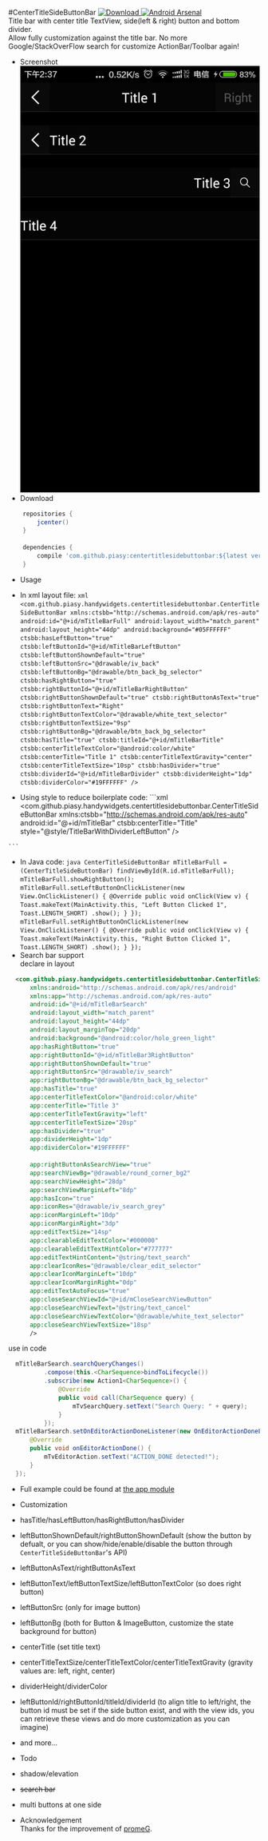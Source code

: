 #CenterTitleSideButtonBar
[ ![Download](https://api.bintray.com/packages/piasy/maven/HandyWidgets/images/download.svg) ](https://bintray.com/piasy/maven/HandyWidgets/_latestVersion) [![Android Arsenal](https://img.shields.io/badge/Android%20Arsenal-HandyWidgets-green.svg?style=flat)](https://android-arsenal.com/details/1/2455)  
Title bar with center title TextView, side(left & right) button and bottom divider.  
Allow fully customization against the title bar. No more Google/StackOverFlow search for customize ActionBar/Toolbar again!

+  Screenshot  
![Screenshot_centertitlesidebuttonbar.jpg](../art/Screenshot_centertitlesidebuttonbar.jpg)
+  Download
```groovy
    repositories {
        jcenter()
    }

    dependencies {
        compile 'com.github.piasy:centertitlesidebuttonbar:${latest version}'
    }
```
+  Usage
  +  In xml layout file:
    ```xml
        <com.github.piasy.handywidgets.centertitlesidebuttonbar.CenterTitleSideButtonBar
            xmlns:ctsbb="http://schemas.android.com/apk/res-auto"
            android:id="@+id/mTitleBarFull"
            android:layout_width="match_parent"
            android:layout_height="44dp"
            android:background="#05FFFFFF"
            ctsbb:hasLeftButton="true"
            ctsbb:leftButtonId="@+id/mTitleBarLeftButton"
            ctsbb:leftButtonShownDefault="true"
            ctsbb:leftButtonSrc="@drawable/iv_back"
            ctsbb:leftButtonBg="@drawable/btn_back_bg_selector"
            ctsbb:hasRightButton="true"
            ctsbb:rightButtonId="@+id/mTitleBarRightButton"
            ctsbb:rightButtonShownDefault="true"
            ctsbb:rightButtonAsText="true"
            ctsbb:rightButtonText="Right"
            ctsbb:rightButtonTextColor="@drawable/white_text_selector"
            ctsbb:rightButtonTextSize="9sp"
            ctsbb:rightButtonBg="@drawable/btn_back_bg_selector"
            ctsbb:hasTitle="true"
            ctsbb:titleId="@+id/mTitleBarTitle"
            ctsbb:centerTitleTextColor="@android:color/white"
            ctsbb:centerTitle="Title 1"
            ctsbb:centerTitleTextGravity="center"
            ctsbb:centerTitleTextSize="10sp"
            ctsbb:hasDivider="true"
            ctsbb:dividerId="@+id/mTitleBarDivider"
            ctsbb:dividerHeight="1dp"
            ctsbb:dividerColor="#19FFFFFF"
            />
    ```
  +  Using style to reduce boilerplate code:
    ```xml
        <com.github.piasy.handywidgets.centertitlesidebuttonbar.CenterTitleSideButtonBar
            xmlns:ctsbb="http://schemas.android.com/apk/res-auto"
            android:id="@+id/mTitleBar"
            ctsbb:centerTitle="Title"
            style="@style/TitleBarWithDividerLeftButton"
            />
            
        <style name="TitleBarWithDividerLeftButton">
            <item name="android:layout_width">match_parent</item>
            <item name="android:layout_height">44dp</item>
            <item name="android:background">@color/white_transparent_2</item>
            <item name="hasLeftButton">true</item>
            <item name="leftButtonSrc">@mipmap/iv_back</item>
            <item name="leftButtonBg">@drawable/btn_back_bg_selector</item>
            <item name="hasTitle">true</item>
            <item name="centerTitleTextColor">@color/white</item>
            <item name="centerTitleTextGravity">center</item>
            <item name="centerTitleTextSize">@dimen/text_44pt</item>
            <item name="hasDivider">true</item>
            <item name="dividerHeight">1dp</item>
            <item name="dividerColor">@color/white_transparent_10</item>
        </style>
    ```
  +  In Java code:
    ```java
        CenterTitleSideButtonBar mTitleBarFull = (CenterTitleSideButtonBar) findViewById(R.id.mTitleBarFull);
        mTitleBarFull.showRightButton();
        mTitleBarFull.setLeftButtonOnClickListener(new View.OnClickListener() {
            @Override
            public void onClick(View v) {
                Toast.makeText(MainActivity.this, "Left Button Clicked 1", Toast.LENGTH_SHORT)
                        .show();
            }
        });
        mTitleBarFull.setRightButtonOnClickListener(new View.OnClickListener() {
            @Override
            public void onClick(View v) {
                Toast.makeText(MainActivity.this, "Right Button Clicked 1", Toast.LENGTH_SHORT)
                        .show();
            }
        });
    ```
  +  Search bar support  
  declare in layout
  ```xml
    <com.github.piasy.handywidgets.centertitlesidebuttonbar.CenterTitleSideButtonBar
        xmlns:android="http://schemas.android.com/apk/res/android"
        xmlns:app="http://schemas.android.com/apk/res-auto"
        android:id="@+id/mTitleBarSearch"
        android:layout_width="match_parent"
        android:layout_height="44dp"
        android:layout_marginTop="20dp"
        android:background="@android:color/holo_green_light"
        app:hasRightButton="true"
        app:rightButtonId="@+id/mTitleBar3RightButton"
        app:rightButtonShownDefault="true"
        app:rightButtonSrc="@drawable/iv_search"
        app:rightButtonBg="@drawable/btn_back_bg_selector"
        app:hasTitle="true"
        app:centerTitleTextColor="@android:color/white"
        app:centerTitle="Title 3"
        app:centerTitleTextGravity="left"
        app:centerTitleTextSize="20sp"
        app:hasDivider="true"
        app:dividerHeight="1dp"
        app:dividerColor="#19FFFFFF"
    
        app:rightButtonAsSearchView="true"
        app:searchViewBg="@drawable/round_corner_bg2"
        app:searchViewHeight="28dp"
        app:searchViewMarginLeft="8dp"
        app:hasIcon="true"
        app:iconRes="@drawable/iv_search_grey"
        app:iconMarginLeft="10dp"
        app:iconMarginRight="3dp"
        app:editTextSize="14sp"
        app:clearableEditTextColor="#000000"
        app:clearableEditTextHintColor="#777777"
        app:editTextHintContent="@string/text_search"
        app:clearIconRes="@drawable/clear_edit_selector"
        app:clearIconMarginLeft="10dp"
        app:clearIconMarginRight="0dp"
        app:editTextAutoFocus="true"
        app:closeSearchViewId="@+id/mCloseSearchViewButton"
        app:closeSearchViewText="@string/text_cancel"
        app:closeSearchViewTextColor="@drawable/white_text_selector"
        app:closeSearchViewTextSize="18sp"
        />
  ```  
  use in code
  ```java
    mTitleBarSearch.searchQueryChanges()
            .compose(this.<CharSequence>bindToLifecycle())
            .subscribe(new Action1<CharSequence>() {
                @Override
                public void call(CharSequence query) {
                    mTvSearchQuery.setText("Search Query: " + query);
                }
            });
    mTitleBarSearch.setOnEditorActionDoneListener(new OnEditorActionDoneListener() {
        @Override
        public void onEditorActionDone() {
            mTvEditorAction.setText("ACTION_DONE detected!");
        }
    });
  ```
  +  Full example could be found at [the app module](../app/)

+  Customization
  +  hasTitle/hasLeftButton/hasRightButton/hasDivider
  +  leftButtonShownDefault/rightButtonShownDefault (show the button by defualt, or you can show/hide/enable/disable the button through `CenterTitleSideButtonBar`'s API)
  +  leftButtonAsText/rightButtonAsText
  +  leftButtonText/leftButtonTextSize/leftButtonTextColor (so does right button)
  +  leftButtonSrc (only for image button)
  +  leftButtonBg (both for Button & ImageButton, customize the state background for button)
  +  centerTitle (set title text)
  +  centerTitleTextSize/centerTitleTextColor/centerTitleTextGravity (gravity values are: left, right, center)
  +  dividerHeight/dividerColor
  +  leftButtonId/rightButtonId/titleId/dividerId (to align title to left/right, the button id must be set if the side button exist, and with the view ids, you can retrieve these views and do more customization as you can imagine)
  +  and more...
+  Todo
  +  shadow/elevation
  +  ~~search bar~~
  +  multi buttons at one side
+  Acknowledgement  
Thanks for the improvement of [promeG](https://github.com/promeG/).
